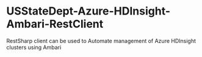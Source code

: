 # USStateDept-Azure-HDInsight-Ambari-RestClient
RestSharp client can be used to Automate management of Azure HDInsight clusters using Ambari
